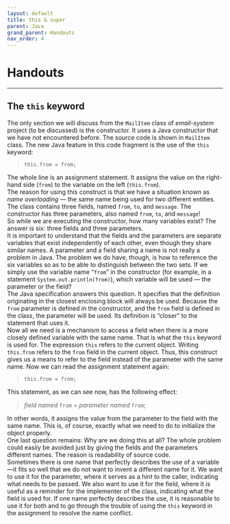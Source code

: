 ```yaml
---
layout: default
title: this & super
parent: Java
grand_parent: Handouts
nav_order: 4
---
```


# Handouts
---
## The `this` keyword

The only section we will discuss from the `MailItem` class of *email-system* project (to be discussed) is the constructor. It uses a Java constructor that we have not encountered before. The source code is shown in `MailItem` class. The new Java feature in this code fragment is the use of the `this` keyword:  
> `this.from = from;`  

The whole line is an assignment statement. It assigns the value on the right-hand side (`from`) to the variable on the left (`this.from`).  
The reason for using this construct is that we have a situation known as *name overloading* — the same name being used for two different entities. The class contains three fields, named `from`, `to`, and `message`. The constructor has three parameters, also named `from`, `to`, and `message`!  
So while we are executing the constructor, how many variables exist? The answer is six: three fields and three parameters.  
It is important to understand that the fields and the parameters are separate variables that exist independently of each other, even though they share similar names. A parameter and a field sharing a name is not really a problem in Java.
The problem we do have, though, is how to reference the six variables so as to be able to distinguish between the two sets. If we simply use the variable name “`from`” in the constructor (for example, in a statement `System.out.println(from)`), which variable will be used — the parameter or the field?  
The Java specification answers this question. It specifies that the definition originating in the closest enclosing block will always be used. Because the `from` parameter is defined in the constructor, and the `from` field is defined in the class, the parameter will be used. Its definition is “closer” to the statement that uses it.  
Now all we need is a mechanism to access a field when there is a more closely defined variable with the same name. That is what the `this` keyword is used for. The expression `this` refers to the current object. Writing `this.from` refers to the `from` field in the current object. Thus, this construct gives us a means to refer to the field instead of the parameter with the same name. Now we can read the assignment statement again:  
> `this.from = from;`  

This statement, as we can see now, has the following effect:  
> *field named* `from` = *parameter named* `from`;  

In other words, it assigns the value from the parameter to the field with the same name. This is, of course, exactly what we need to do to initialize the object properly.  
One last question remains: Why are we doing this at all? The whole problem could easily be avoided just by giving the fields and the parameters different names. The reason is readability of source code.  
Sometimes there is one name that perfectly describes the use of a variable—it fits so well that we do not want to invent a different name for it. We want to use it for the parameter, where it serves as a hint to the caller, indicating what needs to be passed. We also want to use it for the field, where it is useful as a reminder for the implementer of the class, indicating what the field is used for. If one name perfectly describes the use, it is reasonable to use it for both and to go through the trouble of using the `this` keyword in the assignment to resolve the name conflict.